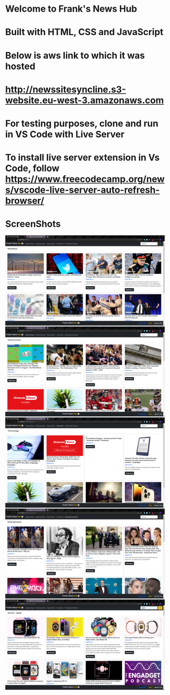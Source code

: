 # Welcome to  Frank's News Hub
# Built with HTML, CSS and JavaScript
# Below is aws link to which it was hosted
# http://newssitesyncline.s3-website.eu-west-3.amazonaws.com
# For testing purposes, clone and run in VS Code with Live Server 
# To install live server extension in Vs Code, follow https://www.freecodecamp.org/news/vscode-live-server-auto-refresh-browser/
# ScreenShots

![alt text](images/Screenshot%20(97).png)
![alt text](images/Screenshot%20(98).png)
![alt text](images/Screenshot%20(99).png)
![alt text](images/Screenshot%20(100).png)
![alt text](images/Screenshot%20(101).png)


